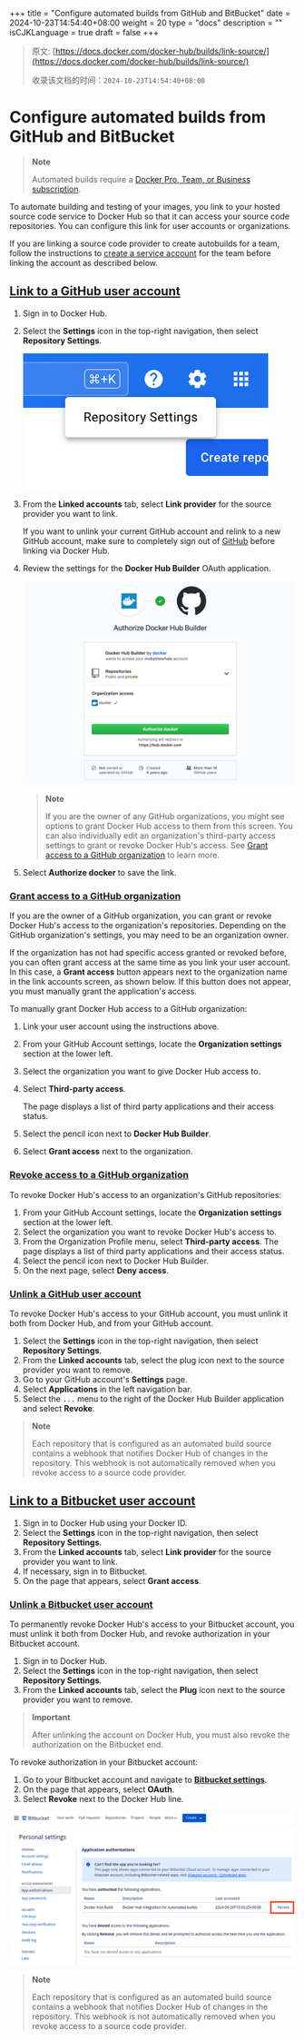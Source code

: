 +++
title = "Configure automated builds from GitHub and BitBucket"
date = 2024-10-23T14:54:40+08:00
weight = 20
type = "docs"
description = ""
isCJKLanguage = true
draft = false
+++

> 原文: [https://docs.docker.com/docker-hub/builds/link-source/](https://docs.docker.com/docker-hub/builds/link-source/)
>
> 收录该文档的时间：`2024-10-23T14:54:40+08:00`

# Configure automated builds from GitHub and BitBucket

> **Note**
>
> 
>
> Automated builds require a [Docker Pro, Team, or Business subscription](https://docs.docker.com/subscription/).

To automate building and testing of your images, you link to your hosted source code service to Docker Hub so that it can access your source code repositories. You can configure this link for user accounts or organizations.

If you are linking a source code provider to create autobuilds for a team, follow the instructions to [create a service account](https://docs.docker.com/docker-hub/builds/#service-users-for-team-autobuilds) for the team before linking the account as described below.

## [Link to a GitHub user account](https://docs.docker.com/docker-hub/builds/link-source/#link-to-a-github-user-account)

1. Sign in to Docker Hub.

2. Select the **Settings** icon in the top-right navigation, then select **Repository Settings**.

   ![Repository settings menu](ConfigureautomatedbuildsfromGitHubandBitBucket_img/docker-hub-repo-settings-menu.png)

3. From the **Linked accounts** tab, select **Link provider** for the source provider you want to link.

   If you want to unlink your current GitHub account and relink to a new GitHub account, make sure to completely sign out of [GitHub](https://github.com/) before linking via Docker Hub.

4. Review the settings for the **Docker Hub Builder** OAuth application.

   ![Granting access to GitHub account](ConfigureautomatedbuildsfromGitHubandBitBucket_img/authorize-builder.png)

   > **Note**
   >
   > If you are the owner of any GitHub organizations, you might see options to grant Docker Hub access to them from this screen. You can also individually edit an organization's third-party access settings to grant or revoke Docker Hub's access. See [Grant access to a GitHub organization](https://docs.docker.com/docker-hub/builds/link-source/#grant-access-to-a-github-organization) to learn more.

5. Select **Authorize docker** to save the link.

### [Grant access to a GitHub organization](https://docs.docker.com/docker-hub/builds/link-source/#grant-access-to-a-github-organization)

If you are the owner of a GitHub organization, you can grant or revoke Docker Hub's access to the organization's repositories. Depending on the GitHub organization's settings, you may need to be an organization owner.

If the organization has not had specific access granted or revoked before, you can often grant access at the same time as you link your user account. In this case, a **Grant access** button appears next to the organization name in the link accounts screen, as shown below. If this button does not appear, you must manually grant the application's access.

To manually grant Docker Hub access to a GitHub organization:

1. Link your user account using the instructions above.

2. From your GitHub Account settings, locate the **Organization settings** section at the lower left.

3. Select the organization you want to give Docker Hub access to.

4. Select **Third-party access**.

   The page displays a list of third party applications and their access status.

5. Select the pencil icon next to **Docker Hub Builder**.

6. Select **Grant access** next to the organization.

### [Revoke access to a GitHub organization](https://docs.docker.com/docker-hub/builds/link-source/#revoke-access-to-a-github-organization)

To revoke Docker Hub's access to an organization's GitHub repositories:

1. From your GitHub Account settings, locate the **Organization settings** section at the lower left.
2. Select the organization you want to revoke Docker Hub's access to.
3. From the Organization Profile menu, select **Third-party access**. The page displays a list of third party applications and their access status.
4. Select the pencil icon next to Docker Hub Builder.
5. On the next page, select **Deny access**.

### [Unlink a GitHub user account](https://docs.docker.com/docker-hub/builds/link-source/#unlink-a-github-user-account)

To revoke Docker Hub's access to your GitHub account, you must unlink it both from Docker Hub, and from your GitHub account.

1. Select the **Settings** icon in the top-right navigation, then select **Repository Settings**.
2. From the **Linked accounts** tab, select the plug icon next to the source provider you want to remove.
3. Go to your GitHub account's **Settings** page.
4. Select **Applications** in the left navigation bar.
5. Select the `...` menu to the right of the Docker Hub Builder application and select **Revoke**.

> **Note**
>
> 
>
> Each repository that is configured as an automated build source contains a webhook that notifies Docker Hub of changes in the repository. This webhook is not automatically removed when you revoke access to a source code provider.

## [Link to a Bitbucket user account](https://docs.docker.com/docker-hub/builds/link-source/#link-to-a-bitbucket-user-account)

1. Sign in to Docker Hub using your Docker ID.
2. Select the **Settings** icon in the top-right navigation, then select **Repository Settings**.
3. From the **Linked accounts** tab, select **Link provider** for the source provider you want to link.
4. If necessary, sign in to Bitbucket.
5. On the page that appears, select **Grant access**.

### [Unlink a Bitbucket user account](https://docs.docker.com/docker-hub/builds/link-source/#unlink-a-bitbucket-user-account)

To permanently revoke Docker Hub's access to your Bitbucket account, you must unlink it both from Docker Hub, and revoke authorization in your Bitbucket account.

1. Sign in to Docker Hub.
2. Select the **Settings** icon in the top-right navigation, then select **Repository Settings**.
3. From the **Linked accounts** tab, select the **Plug** icon next to the source provider you want to remove.

> **Important**
>
> After unlinking the account on Docker Hub, you must also revoke the authorization on the Bitbucket end.

To revoke authorization in your Bitbucket account:

1. Go to your Bitbucket account and navigate to [**Bitbucket settings**](https://bitbucket.org/account/settings/app-authorizations/).
2. On the page that appears, select **OAuth**.
3. Select **Revoke** next to the Docker Hub line.

![Bitbucket Authorization revocation page](ConfigureautomatedbuildsfromGitHubandBitBucket_img/bitbucket-revoke.png)

> **Note**
>
> 
>
> Each repository that is configured as an automated build source contains a webhook that notifies Docker Hub of changes in the repository. This webhook is not automatically removed when you revoke access to a source code provider.
